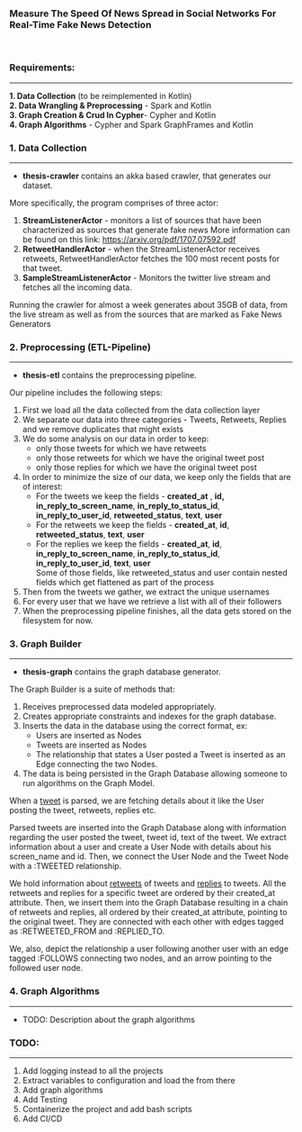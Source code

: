 ### Measure The Speed Of News Spread in Social Networks For Real-Time Fake News Detection
<br>

### Requirements:
-----------------
**1. Data Collection** (to be reimplemented in Kotlin)                   
**2. Data Wrangling & Preprocessing** - Spark and Kotlin      
**3. Graph Creation & Crud In Cypher**- Cypher and Kotlin  
**4. Graph Algorithms**               - Cypher and Spark GraphFrames and Kotlin 

### 1. Data Collection
----------------------
- **thesis-crawler** contains an akka based crawler, that generates our dataset.

More specifically, the program comprises of three actor: <br>
1. **StreamListenerActor** - monitors a list of sources that have been characterized as sources that generate fake news
More information can be found on this link: https://arxiv.org/pdf/1707.07592.pdf
2. **RetweetHandlerActor** - when the StreamListenerActor receives retweets, RetweetHandlerActor fetches the 100 most recent posts for that tweet.
3. **SampleStreamListenerActor** - Monitors the twitter live stream and fetches all the incoming data.

Running the crawler for almost a week generates about 35GB of data, from the live stream as well as from the sources that are marked as Fake News Generators
### 2. Preprocessing (ETL-Pipeline)
----------------------------------
- **thesis-etl** contains the preprocessing pipeline.

Our pipeline includes the following steps:
1. First we load all the data collected from the data collection layer
2. We separate our data into three categories - Tweets, Retweets, Replies and we remove duplicates that might exists
3. We do some analysis on our data in order to keep:
    - only those tweets for which we have retweets
    - only those retweets for which we have the original tweet post
    - only those replies for which we have the original tweet post
4. In order to minimize the size of our data, we keep only the fields that are of interest:
    - For the <a name="tweets">tweets</a> we keep the fields - **created_at** , **id, in_reply_to_screen_name**, **in_reply_to_status_id**, **in_reply_to_user_id**, **retweeted_status**, **text**, **user**
    - For the <a name="retweets">retweets</a> we keep the fields - **created_at**, **id**, **retweeted_status**, **text**, **user**
    - For the <a name="replies">replies</a> we keep the fields - **created_at**, **id**, **in_reply_to_screen_name**, **in_reply_to_status_id**, **in_reply_to_user_id**, **text**, **user**
<br>Some of those fields, like retweeted_status and user contain nested fields which get flattened as part of the process
5. Then from the tweets we gather, we extract the unique usernames
6. For every user that we have we retrieve a list with all of their followers
7. When the preprocessing pipeline finishes, all the data gets stored on the filesystem for now.

### 3. Graph Builder
--------------------
- **thesis-graph** contains the graph database generator.

The Graph Builder is a suite of methods that:
1. Receives preprocessed data modeled appropriately.
2. Creates appropriate constraints and indexes for the graph database.
3. Inserts the data in the database using the correct format, ex:
    - Users are inserted as Nodes
    - Tweets are inserted as Nodes
    - The relationship that states a User posted a Tweet is inserted as an Edge connecting the two Nodes.
4. The data is being persisted in the Graph Database allowing someone to run algorithms on the Graph Model.

When a [tweet](#tweet) is parsed, we are fetching details about it like the User posting the tweet, retweets, replies etc.

Parsed tweets are inserted into the Graph Database along with information regarding the user posted the tweet, tweet id, text of the tweet. We extract information about a user and create a User Node with details about his screen_name and id. Then, we connect the User Node and the Tweet Node with a :TWEETED relationship. 

We hold information about [retweets](#retweets) of tweets and [replies](#replies) to tweets. All the retweets and replies for a specific tweet are ordered by their created_at attribute. Then, we insert them into the Graph Database resulting in a chain of retweets and replies, all ordered by their created_at attribute, pointing to the original tweet. They are connected with each other with edges tagged as :RETWEETED_FROM and :REPLIED_TO.

We, also, depict the relationship a user following another user with an edge tagged :FOLLOWS connecting two nodes, and an arrow pointing to the followed user node. 


### 4. Graph Algorithms
-----------------------   
* TODO: Description about the graph algorithms

### TODO:
---------
1. Add logging instead to all the projects
2. Extract variables to configuration and load the from there
3. Add graph algorithms
4. Add Testing
5. Containerize the project and add bash scripts
6. Add CI/CD
